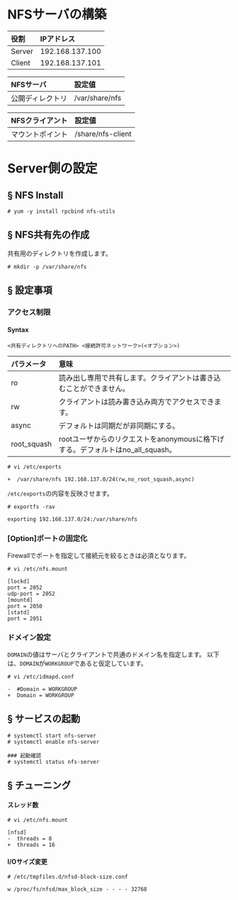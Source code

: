 # NFSサーバの構築
|役割|IPアドレス|
|:---|:---|
|Server|192.168.137.100|
|Client|192.168.137.101|

|NFSサーバ|設定値|
|:---|:---|
|公開ディレクトリ|/var/share/nfs|

|NFSクライアント|設定値|
|:---|:---|
|マウントポイント|/share/nfs-client|

# Server側の設定
## § NFS Install
```
# yum -y install rpcbind nfs-utils
```
## § NFS共有先の作成
共有用のディレクトリを作成します。
```
# mkdir -p /var/share/nfs
```
## § 設定事項
### アクセス制限
#### Syntax
```
<共有ディレクトリへのPATH> <接続許可ネットワーク>(<オプション>)
```
|パラメータ|意味|
|:---|:---|
|ro|読み出し専用で共有します。クライアントは書き込むことができません。|
|rw|クライアントは読み書き込み両方でアクセスできます。|
|async|デフォルトは同期だが非同期にする。|
|root_squash|rootユーザからのリクエストをanonymousに格下げする。デフォルトはno_all_squash。|

```
# vi /etc/exports
```
```
+  /var/share/nfs 192.168.137.0/24(rw,no_root_squash,async)
```
`/etc/exports`の内容を反映させます。
```
# exportfs -rav
```
```
exporting 192.168.137.0/24:/var/share/nfs
```
### [Option]ポートの固定化
Firewallでポートを指定して接続元を絞るときは必須となります。
```
# vi /etc/nfs.mount
```
```
[lockd]
port = 2052
udp-port = 2052
[mountd]
port = 2050
[statd]
port = 2051
```
### ドメイン設定
`DOMAIN`の値はサーバとクライアントで共通のドメイン名を指定します。
以下は、`DOMAIN`が`WORKGROUP`であると仮定しています。
```
# vi /etc/idmapd.conf
```
```
-  #Domain = WORKGROUP
+  Domain = WORKGROUP
```
## § サービスの起動
```
# systemctl start nfs-server
# systemctl enable nfs-server
```
```
### 起動確認
# systemctl status nfs-server
```
## § チューニング
#### スレッド数
```
# vi /etc/nfs.mount
```
```
[nfsd]
-  threads = 8
+  threads = 16
```
#### I/Oサイズ変更
```
# /etc/tmpfiles.d/nfsd-block-size.conf
```
```
w /proc/fs/nfsd/max_block_size - - - - 32768
```

